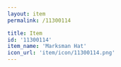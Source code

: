 ```yaml
---
layout: item
permalink: /11300114

title: Item
id: '11300114'
item_name: 'Marksman Hat'
icon_url: 'item/icon/11300114.png'
---
```


